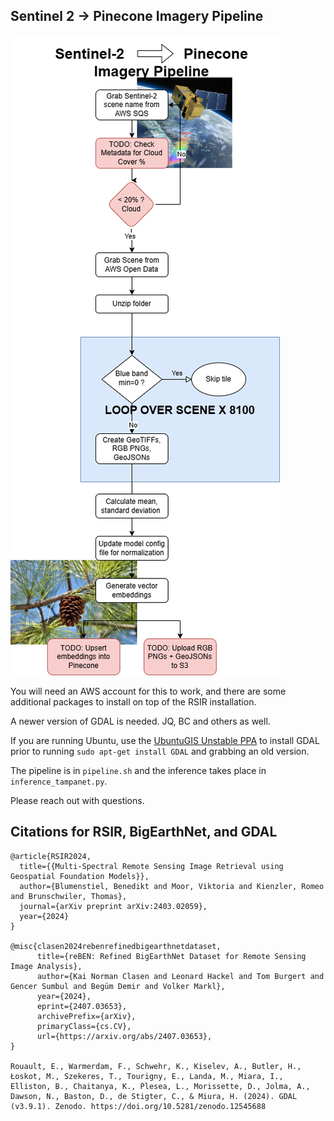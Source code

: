 ## Sentinel 2 -> Pinecone Imagery Pipeline
![Diagram](./pipeline.drawio.png)

You will need an AWS account for this to work, and there are some additional packages to install on top of the RSIR installation. 

A newer version of GDAL is needed. JQ, BC and others as well.

If you are running Ubuntu, use the [UbuntuGIS Unstable PPA](https://launchpad.net/~ubuntugis/+archive/ubuntu/ubuntugis-unstable) to install GDAL prior to running `sudo apt-get install GDAL` and grabbing an old version.

The pipeline is in `pipeline.sh` and the inference takes place in `inference_tampanet.py`.

Please reach out with questions.

## Citations for RSIR, BigEarthNet, and GDAL

```text
@article{RSIR2024,
  title={{Multi-Spectral Remote Sensing Image Retrieval using Geospatial Foundation Models}},
  author={Blumenstiel, Benedikt and Moor, Viktoria and Kienzler, Romeo and Brunschwiler, Thomas},
  journal={arXiv preprint arXiv:2403.02059},
  year={2024}
}

@misc{clasen2024rebenrefinedbigearthnetdataset,
      title={reBEN: Refined BigEarthNet Dataset for Remote Sensing Image Analysis}, 
      author={Kai Norman Clasen and Leonard Hackel and Tom Burgert and Gencer Sumbul and Begüm Demir and Volker Markl},
      year={2024},
      eprint={2407.03653},
      archivePrefix={arXiv},
      primaryClass={cs.CV},
      url={https://arxiv.org/abs/2407.03653}, 
}

Rouault, E., Warmerdam, F., Schwehr, K., Kiselev, A., Butler, H., Łoskot, M., Szekeres, T., Tourigny, E., Landa, M., Miara, I., Elliston, B., Chaitanya, K., Plesea, L., Morissette, D., Jolma, A., Dawson, N., Baston, D., de Stigter, C., & Miura, H. (2024). GDAL (v3.9.1). Zenodo. https://doi.org/10.5281/zenodo.12545688
```


